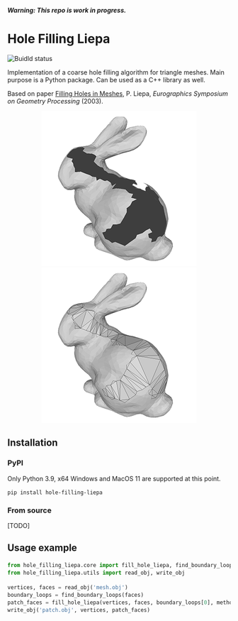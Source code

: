 ***Warning: This repo is work in progress.***

# Hole Filling Liepa

![Buidld status](https://github.com/russelmann/hole-filling-liepa/actions/workflows/python-package-conda.yml/badge.svg?event=push)

Implementation of a coarse hole filling algorithm for triangle meshes. Main purpose is a Python package. Can be used as a C++ library as well.

Based on paper [Filling Holes in Meshes](https://diglib.eg.org/handle/10.2312/SGP.SGP03.200-206), P. Liepa, *Eurographics Symposium on Geometry Processing* (2003).


<p align="center">
  <img width="350" src="https://github.com/russelmann/hole-filling-liepa/blob/main/media/bunny-hole.png" alt="Bunny with hole">
  <img width="350" src="https://github.com/russelmann/hole-filling-liepa/blob/main/media/bunny-patched.png" alt="Patched Bunny">
</p>

## Installation

### PyPI

Only Python 3.9, x64 Windows and MacOS 11 are supported at this point.

```
pip install hole-filling-liepa
```

### From source

[TODO]

## Usage example

```python
from hole_filling_liepa.core import fill_hole_liepa, find_boundary_loops
from hole_filling_liepa.utils import read_obj, write_obj

vertices, faces = read_obj('mesh.obj')
boundary_loops = find_boundary_loops(faces)
patch_faces = fill_hole_liepa(vertices, faces, boundary_loops[0], method='angle')
write_obj('patch.obj', vertices, patch_faces)
```
